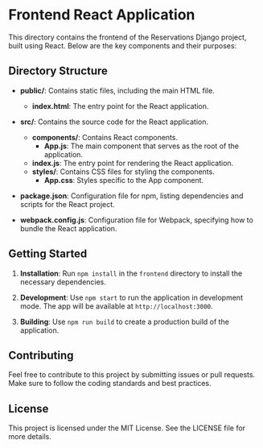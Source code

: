 # Frontend React Application

This directory contains the frontend of the Reservations Django project, built using React. Below are the key components and their purposes:

## Directory Structure

- **public/**: Contains static files, including the main HTML file.
  - **index.html**: The entry point for the React application.

- **src/**: Contains the source code for the React application.
  - **components/**: Contains React components.
    - **App.js**: The main component that serves as the root of the application.
  - **index.js**: The entry point for rendering the React application.
  - **styles/**: Contains CSS files for styling the components.
    - **App.css**: Styles specific to the App component.

- **package.json**: Configuration file for npm, listing dependencies and scripts for the React project.

- **webpack.config.js**: Configuration file for Webpack, specifying how to bundle the React application.

## Getting Started

1. **Installation**: Run `npm install` in the `frontend` directory to install the necessary dependencies.

2. **Development**: Use `npm start` to run the application in development mode. The app will be available at `http://localhost:3000`.

3. **Building**: Use `npm run build` to create a production build of the application.

## Contributing

Feel free to contribute to this project by submitting issues or pull requests. Make sure to follow the coding standards and best practices.

## License

This project is licensed under the MIT License. See the LICENSE file for more details.